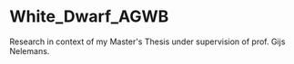 # White_Dwarf_AGWB
Research in context of my Master's Thesis under supervision of prof. Gijs Nelemans.
